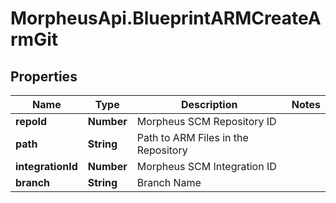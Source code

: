 # MorpheusApi.BlueprintARMCreateArmGit

## Properties

Name | Type | Description | Notes
------------ | ------------- | ------------- | -------------
**repoId** | **Number** | Morpheus SCM Repository ID | 
**path** | **String** | Path to ARM Files in the Repository | 
**integrationId** | **Number** | Morpheus SCM Integration ID | 
**branch** | **String** | Branch Name | 


